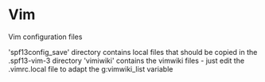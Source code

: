 Vim
===

Vim configuration files

'spf13config_save' directory contains local files that should be copied in the .spf13-vim-3 directory
'vimiwiki' contains the vimwiki files - just edit the .vimrc.local file to adapt the  g:vimwiki_list variable




